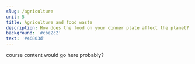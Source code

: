 ```yaml
---
slug: /agriculture
unit: 5
title: Agriculture and food waste
description: How does the food on your dinner plate affect the planet? Study how agriculture and food waste contribute to greenhouse gas emissions.
background: '#cbe2c2'
text: '#46803d'
---
```


course content would go here probably?
